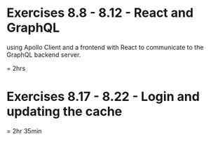 # Exercises 8.8 - 8.12 - React and GraphQL

using Apollo Client and a frontend with React to communicate to the GraphQL backend server.

= 2hrs

# Exercises 8.17 - 8.22 - Login and updating the cache

= 2hr 35min

